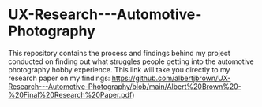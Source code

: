 # UX-Research---Automotive-Photography
This repository contains the process and findings behind my project conducted on finding out what struggles people getting into the automotive photography hobby experience.
This link will take you directly to my research paper on my findings: https://github.com/albertjbrown/UX-Research---Automotive-Photography/blob/main/Albert%20Brown%20-%20Final%20Research%20Paper.pdf)
